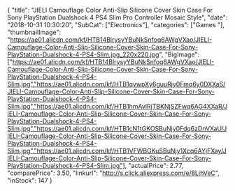 {
	"title": "JIELI Camouflage Color Anti-Slip Silicone Cover Skin Case For Sony PlayStation Dualshock 4 PS4 Slim Pro Controller Mosaic Style",
	"date": "2018-10-31 10:30:20",
	"SubCat": ["Electronics"],
	"categories": ["Games "],
	"thumbnailImage": "https://ae01.alicdn.com/kf/HTB14BlrysyYBuNkSnfoq6AWgVXao/JIELI-Camouflage-Color-Anti-Slip-Silicone-Cover-Skin-Case-For-Sony-PlayStation-Dualshock-4-PS4-Slim.jpg_220x220.jpg",
	"BigImage": ["https://ae01.alicdn.com/kf/HTB14BlrysyYBuNkSnfoq6AWgVXao/JIELI-Camouflage-Color-Anti-Slip-Silicone-Cover-Skin-Case-For-Sony-PlayStation-Dualshock-4-PS4-Slim.jpg","https://ae01.alicdn.com/kf/HTB1qywpXy6guuRjy0Fmq6y0DXXaS/JIELI-Camouflage-Color-Anti-Slip-Silicone-Cover-Skin-Case-For-Sony-PlayStation-Dualshock-4-PS4-Slim.jpg","https://ae01.alicdn.com/kf/HTB1hmAvlRjTBKNjSZFwq6AG4XXaR/JIELI-Camouflage-Color-Anti-Slip-Silicone-Cover-Skin-Case-For-Sony-PlayStation-Dualshock-4-PS4-Slim.jpg","https://ae01.alicdn.com/kf/HTB1cN1tGKOSBuNjy0Fdq6zDnVXaU/JIELI-Camouflage-Color-Anti-Slip-Silicone-Cover-Skin-Case-For-Sony-PlayStation-Dualshock-4-PS4-Slim.jpg","https://ae01.alicdn.com/kf/HTB1VFWBGKuSBuNjy1Xcq6AYjFXay/JIELI-Camouflage-Color-Anti-Slip-Silicone-Cover-Skin-Case-For-Sony-PlayStation-Dualshock-4-PS4-Slim.jpg"],
	"actualPrice": 2.77,
	"comparePrice": 3.50,
	"linkurl": "http://s.click.aliexpress.com/e/8LjhVeC",
	"inStock": 147
}

